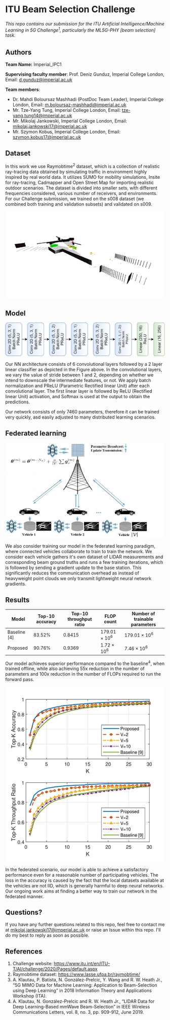 # ITU Beam Selection Challenge

###### This repo contains our submission for the ITU Artificial Intelligence/Machine Learning in 5G Challenge<sup>1</sup>, particularly the ML5G-PHY [beam selection] task.

## Authors
<b>Team Name:</b> Imperial_IPC1

<b>Supervising faculty member</b>: Prof. Deniz Gunduz, Imperial College London, Email: d.gunduz@imperial.ac.uk

<b>Team members</b>:
* Dr. Mahdi Boloursaz Mashhadi (PostDoc Team Leader), Imperial College London, Email: m.boloursaz-mashhadi@imperial.ac.uk
* Mr. Tze-Yang Tung, Imperial College London, Email: tze-yang.tung14@imperial.ac.uk
* Mr. Mikolaj Jankowski, Imperial College London, Email: mikolaj.jankowski17@imperial.ac.uk
* Mr. Szymon Kobus, Imperial College London, Email: szymon.kobus17@imperial.ac.uk


## Dataset
In this work we use Raymobtime<sup>2</sup> dataset, which is a collection of realistic ray-tracing data obtained by simulating traffic in environment highly inspired by real world data. It utilizes SUMO for mobility simulations, Insite for ray-tracing, Cadmapper and Open Street Map for importing realistic outdoor scenarios. The dataset is divided into smaller sets, with different frequencies considered, various number of receivers, and environments. For our Challenge submission, we trained on the s008 dataset (we combined both training and validation subsets) and validated on s009. 

![](img/data_preprocessing.gif)

## Model

![](img/2dmodel.png)

Our NN architecture consists of 6 convolutional layers followed by
a 2 layer linear classifier as depicted in the Figure above. In the convolutional
layers, we vary the value of stride between 1 and 2, depending on
whether we intend to downscale the intermediate features, or not. We
apply batch normalization and PReLU (Parametric Rectified linear
Unit) after each convolutional layer. The first linear layer is followed
by ReLU (Rectified linear Unit) activation, and Softmax is used at
the output to obtain the predictions. 

Our network consists of only 7460 parameters, therefore it can be trained very quickly, asd easily adjusted
to many distributed learning scenarios.

## Federated learning

![](img/FEDBeam.jpg)

We also consider training our model in the federated learning paradigm, where connected vehicles collaborate to train
to train the network. We consider each vehicle gathers it's own dataset of LIDAR measurements and corresponding
beam ground truths and runs a few training iterations, which is followed by sending a gradient update to the
base station. This significantly reduces the communication overhead as instead of heavyweight point clouds
we only transmit lightweight neural network gradients.

## Results

 Model        | Top-10 accuracy | Top-10 throughput ratio | FLOP count   | Number of trainable parameters |
|--------------|-----------------|-------------------------|--------------|--------------------------------|
| Baseline [4] | 83.52%          | 0.8415                  | 179.01 × 10<sup>6</sup> | 179.01 × 10<sup>6</sup>                   |
| Proposed     | 90.76%          | 0.9369                  | 1.72 × 10<sup>6</sup>   | 7.46 × 10<sup>6</sup>                    |

Our model achieves superior performance compared to the baseline<sup>4</sup>, when trained offline, while also achieving
55x reduction in the number of parameters and 100x reduction in the number of FLOPs required to run the forward pass.

![](img/Acc_Thr.jpg)

In the federated scenario, our model is able to achieve a satisfactory performance even for a reasonable
number of participating vehicles. The loss in the accuracy is caused by the fact that the local datasets
available at the vehicles are not IID, which is generally harmful to deep neural networks.
Our ongoing work aims at finding a better way to train our network in the federated manner.

## Questions?
If you have any further questions related to this repo, feel free to contact me at mikolaj.jankowski17@imperial.ac.uk or raise an Issue within this repo. I'll do my best to reply as soon as possible.
   
## References
1. Challenge website: https://www.itu.int/en/ITU-T/AI/challenge/2020/Pages/default.aspx
2. Raymobtime dataset: https://www.lasse.ufpa.br/raymobtime/
3. A. Klautau, P. Batista, N. González-Prelcic, Y. Wang and R. W. Heath Jr., “5G MIMO Data for Machine Learning: Application to Beam-Selection using Deep Learning” in 2018 Information Theory and Applications Workshop (ITA).
4. A. Klautau, N. González-Prelcic and R. W. Heath Jr., “LIDAR Data for Deep Learning-Based mmWave Beam-Selection” in IEEE Wireless Communications Letters, vol. 8, no. 3, pp. 909-912, June 2019.